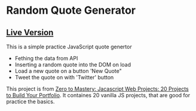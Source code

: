 # Random Quote Generator

## [Live Version](https://dhadhazi.github.io/quote-generator/)

This is a simple practice JavaScript quote genertor
* Fething the data from API
* Inserting a random quote into the DOM on load
* Load a new quote on a button 'New Quote" 
* Tweet the quote on with 'Twitter' button

This project is from [Zero to Mastery: Jacascript Web Projects: 20 Projects to Build Your Portfolio](https://academy.zerotomastery.io/p/javascript-projects). It containes 20 vanilla JS projects, that are good for practice the basics.
